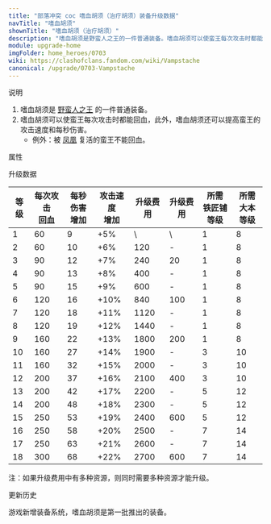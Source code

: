 ```yaml
---
title: "部落冲突 coc 嗜血胡须（治疗胡须）装备升级数据"
navTitle: "嗜血胡须"
shownTitle: "嗜血胡须（治疗胡须）"
description: "嗜血胡须是野蛮人之王的一件普通装备。嗜血胡须可以使蛮王每次攻击时都能回血，此外，嗜血胡须还可以提高蛮王的攻击速度和每秒伤害。例外：被凤凰复活的蛮王不能回血。"
module: upgrade-home
imgFolder: home_heroes/0703
wiki: https://clashofclans.fandom.com/wiki/Vampstache
canonical: /upgrade/0703-Vampstache
---
```


<UnitInfo :folder="$frontmatter.imgFolder" imgSrc="Vampstache_info.png" :imgAlt="$frontmatter.navTitle" />

<SmallTitle>说明</SmallTitle>

1. 嗜血胡须是 [野蛮人之王](/upgrade/0200-Barbarian-King) 的一件普通装备。
2. 嗜血胡须可以使蛮王每次攻击时都能回血，此外，嗜血胡须还可以提高蛮王的攻击速度和每秒伤害。
   - 例外：被 [凤凰](/upgrade/0287-Phoenix) 复活的蛮王不能回血。

<SmallTitle>属性</SmallTitle>

<UnitProperties>
    <UnitProperty pKey="技能类型" pValue="被动技能" />
    <UnitProperty pKey="装备稀有度" pValue="普通" />
    <UnitProperty pKey="所需铁匠铺等级" pValue="3" />
    <UnitProperty pKey="所需大本等级" pValue="10" />
</UnitProperties>

<SmallTitle>升级数据</SmallTitle>

<script setup>
const tableExtraInfo = [
    {
        "column": 4,
        "type": "cost",
        "icon": "Shiny_Ore",
        "noGoldPass": true
    },
    {
        "column": 5,
        "type": "cost",
        "icon": "Glowy_Ore",
        "noGoldPass": true
    }
];
</script>

<UnitTable :tableExtraInfo="tableExtraInfo">

| 等级 |每次攻击<br>回血|每秒伤害<br>增加|攻击速度<br>增加|升级费用|升级费用|所需<br>铁匠铺等级|所需<br>大本等级|
| ---- |      ----     |      ---      |      ---     |   ---  |  ---  |       ---      |       ---      |
|   1  |       60      |        9      |      +5%     |    \   |   \   |        1       |        8       |
|   2  |       60      |       10      |      +6%     |   120  |   -   |        1       |        8       |
|   3  |       90      |       12      |      +7%     |   240  |   20  |        1       |        8       |
|   4  |       90      |       13      |      +8%     |   400  |   -   |        1       |        8       |
|   5  |       90      |       15      |      +9%     |   600  |   -   |        1       |        8       |
|   6  |      120      |       16      |     +10%     |   840  |  100  |        1       |        8       |
|   7  |      120      |       18      |     +11%     |  1120  |   -   |        1       |        8       |
|   8  |      120      |       19      |     +12%     |  1440  |   -   |        1       |        8       |
|   9  |      160      |       22      |     +13%     |  1800  |  200  |        1       |        8       |
|  10  |      160      |       27      |     +14%     |  1900  |   -   |        3       |       10       |
|  11  |      160      |       32      |     +15%     |  2000  |   -   |        3       |       10       |
|  12  |      200      |       37      |     +16%     |  2100  |  400  |        3       |       10       |
|  13  |      200      |       42      |     +17%     |  2200  |   -   |        5       |       12       |
|  14  |      200      |       48      |     +18%     |  2300  |   -   |        5       |       12       |
|  15  |      250      |       53      |     +19%     |  2400  |  600  |        5       |       12       |
|  16  |      250      |       58      |     +20%     |  2500  |   -   |        7       |       14       |
|  17  |      250      |       63      |     +21%     |  2600  |   -   |        7       |       14       |
|  18  |      300      |       68      |     +22%     |  2700  |  600  |        7       |       14       |
</UnitTable>

注：如果升级费用中有多种资源，则同时需要多种资源才能升级。

<SmallTitle>更新历史</SmallTitle>

<Timeline>  
    <TimelineItem date="2023/12/12">
        <TimelineRow>游戏新增装备系统，嗜血胡须是第一批推出的装备。</TimelineRow>
    </TimelineItem>
    <TimelineItem :historyBottom="true" />
</Timeline>